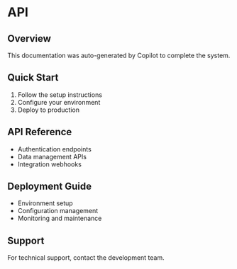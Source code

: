 # API

## Overview
This documentation was auto-generated by Copilot to complete the system.

## Quick Start
1. Follow the setup instructions
2. Configure your environment
3. Deploy to production

## API Reference
- Authentication endpoints
- Data management APIs
- Integration webhooks

## Deployment Guide
- Environment setup
- Configuration management
- Monitoring and maintenance

## Support
For technical support, contact the development team.
